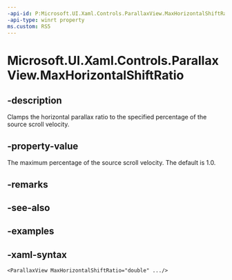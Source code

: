 ```yaml
---
-api-id: P:Microsoft.UI.Xaml.Controls.ParallaxView.MaxHorizontalShiftRatio
-api-type: winrt property
ms.custom: RS5
---
```

<!-- Property syntax.
public double MaxHorizontalShiftRatio { get;  set; }
-->

# Microsoft.UI.Xaml.Controls.ParallaxView.MaxHorizontalShiftRatio


## -description

Clamps the horizontal parallax ratio to the specified percentage of the source scroll velocity.


## -property-value

The maximum percentage of the source scroll velocity. The default is 1.0.


## -remarks


## -see-also


## -examples


## -xaml-syntax

```xaml
<ParallaxView MaxHorizontalShiftRatio="double" .../>
```


